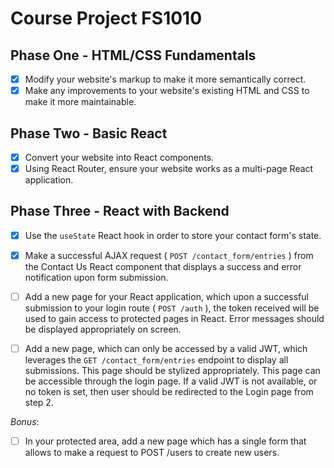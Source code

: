 # Course Project FS1010

## Phase One - HTML/CSS Fundamentals 

- [x] Modify your website's markup to make it more semantically correct.
- [x] Make any improvements to your website's existing HTML and CSS to make it more maintainable. 

## Phase Two - Basic React 

- [x] Convert your website into React components.
- [x] Using React Router, ensure your website works as a multi-page React application.

## Phase Three - React with Backend 

- [x] Use the `useState` React hook in order to store your contact form's state.

- [x] Make a successful AJAX request ( `POST /contact_form/entries` ) from the Contact Us React component that displays a success and error notification upon form submission. 

- [ ] Add a new page for your React application, which upon a successful submission to your login     route ( `POST /auth` ), the token received will be used to gain access to protected pages in React. Error messages should be displayed appropriately on screen. 

- [ ] Add a new page, which can only be accessed by a valid JWT, which leverages the `GET /contact_form/entries` endpoint to display all submissions. This page should be stylized appropriately. This page can be accessible through the login page. If a valid JWT is not available, or no token is set, then user should be redirected to the Login page from step 2. 

*Bonus*: 

- [ ] In your protected area, add a new page which has a single form that allows to make a request to POST /users to create new users.